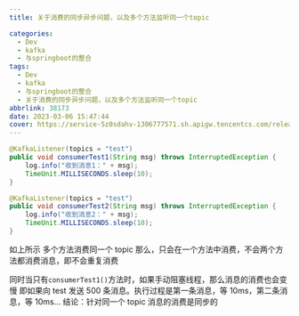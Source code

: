 ```yaml
---
title: 关于消费的同步异步问题，以及多个方法监听同一个topic

categories:
  - Dev
  - kafka
  - 与springboot的整合
tags:
  - Dev
  - kafka
  - 与springboot的整合
  - 关于消费的同步异步问题，以及多个方法监听同一个topic
abbrlink: 38173
date: 2023-03-06 15:47:44
cover: https://service-5z0sdahv-1306777571.sh.apigw.tencentcs.com/release/?uuid=948d973e5c9143faa786555a7f1f67d6
---
```


```java
@KafkaListener(topics = "test")
public void consumerTest1(String msg) throws InterruptedException {
    log.info("收到消息1：" + msg);
    TimeUnit.MILLISECONDS.sleep(10);
}

@KafkaListener(topics = "test")
public void consumerTest2(String msg) throws InterruptedException {
    log.info("收到消息2：" + msg);
    TimeUnit.MILLISECONDS.sleep(10);
}
```

如上所示
多个方法消费同一个 topic
那么，只会在一个方法中消费，不会两个方法都消费消息，即不会重复消费

同时当只有`consumerTest1()`方法时，如果手动阻塞线程，那么消息的消费也会变慢
即如果向 test 发送 500 条消息。执行过程是第一条消息，等 10ms，第二条消息，等 10ms...
结论：针对同一个 topic 消息的消费是同步的